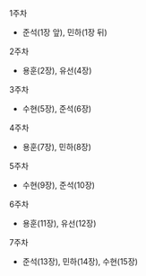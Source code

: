 1주차

- 준석(1장 앞), 민하(1장 뒤)

2주차

- 용훈(2장), 유선(4장)

3주차

- 수현(5장), 준석(6장)

4주차

- 용훈(7장), 민하(8장)

5주차

- 수현(9장), 준석(10장)

6주차

- 용훈(11장), 유선(12장)

7주차

- 준석(13장), 민하(14장), 수현(15장)
